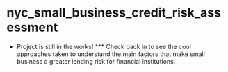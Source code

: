 # nyc_small_business_credit_risk_assessment

* Project is still in the works! 
*** Check back in to see the cool approaches taken to understand the main factors that make small business a greater lending risk for financial institutions. 
